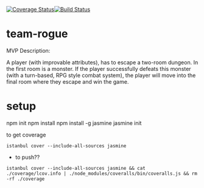 [![Coverage Status](https://coveralls.io/repos/github/leoncross/team-rogue/badge.svg?branch=master)](https://coveralls.io/github/leoncross/team-rogue?branch=master)[![Build Status](https://travis-ci.com/leoncross/team-rogue.svg?branch=master)](https://travis-ci.com/leoncross/team-rogue)

# team-rogue


MVP Description:

A player (with improvable attributes), has to escape a two-room dungeon.
In the first room is a monster. If the player successfully defeats this monster (with a turn-based, RPG style combat system), the player will move into the final room where they escape and win the game.


# setup
npm init
npm install
npm install -g jasmine
jasmine init


to get coverage
```
istanbul cover --include-all-sources jasmine
```

- to push??
```
istanbul cover --include-all-sources jasmine && cat ./coverage/lcov.info | ./node_modules/coveralls/bin/coveralls.js && rm -rf ./coverage
```
